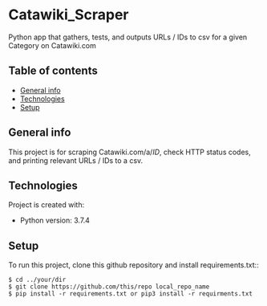 # Catawiki_Scraper
 Python app that gathers, tests, and outputs URLs / IDs to csv for a given Category on Catawiki.com

## Table of contents
* [General info](#general-info)
* [Technologies](#technologies)
* [Setup](#setup)

## General info
This project is for scraping Catawiki.com/a/*ID*, check HTTP status codes, and printing relevant URLs / IDs to a csv.
	
## Technologies
Project is created with:
* Python version: 3.7.4
	
## Setup
To run this project, clone this github repository and install requirements.txt::

```
$ cd ../your/dir
$ git clone https://github.com/this/repo local_repo_name
$ pip install -r requirements.txt or pip3 install -r requirments.txt 
```

